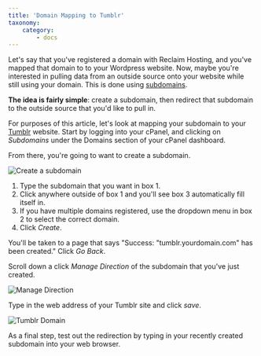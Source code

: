 ```yaml
---
title: 'Domain Mapping to Tumblr'
taxonomy:
    category:
        - docs
---
```


Let's say that you've registered a domain with Reclaim Hosting, and you've mapped that domain to to your Wordpress website. Now, maybe you're interested in pulling data from an outside source onto your website while still using your domain. This is done using [subdomains](http://docs.reclaimhosting.com/domain-management/subdomains-and-subfolders#subdomains). 

**The idea is fairly simple**: create a subdomain, then redirect that subdomain to the outside source that you'd like to pull in. 

For purposes of this article, let's look at mapping your subdomain to your [Tumblr](http://www.tumblr.com) website. Start by logging into your cPanel, and clicking on *Subdomains* under the Domains section of your cPanel dashboard.

From there, you're going to want to create a subdomain.

![Create a subdomain](http://i1071.photobucket.com/albums/u516/Brumface/58730eaa-6460-4445-9e7e-a0d133e5680d_zpsvvarrowo.png)

1. Type the subdomain that you want in box 1. 
2. Click anywhere outside of box 1 and you'll see box 3 automatically fill itself in.
3. If you have multiple domains registered, use the dropdown menu in box 2 to select the correct domain. 
4. Click *Create*.

You'll be taken to a page that says "Success: "tumblr.yourdomain.com" has been created." Click *Go Back*.

Scroll down a click *Manage Direction* of the subdomain that you've just created.

![Manage Direction](http://i1071.photobucket.com/albums/u516/Brumface/Screen%20Shot%202015-08-21%20at%2011.47.18%20AM_zpsnp2z7wr9.png)

Type in the web address of your Tumblr site and click *save*.

![Tumblr Domain](http://i1071.photobucket.com/albums/u516/Brumface/Screen%20Shot%202015-08-21%20at%2011.36.50%20AM_zpswzfscsdl.png)

As a final step, test out the redirection by typing in your recently created subdomain into your web browser.